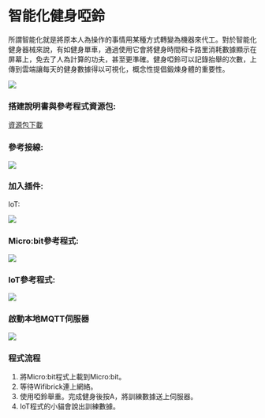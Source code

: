 # 智能化健身啞鈴

所謂智能化就是將原本人為操作的事情用某種方式轉變為機器來代工。對於智能化健身器械來說，有如健身單車，通過使用它會將健身時間和卡路里消耗數據顯示在屏幕上，免去了人為計算的功夫，甚至更準確。健身啞鈴可以記錄抬舉的次數，上傳到雲端讓每天的健身數據得以可視化，概念性提倡鍛煉身體的重要性。

![](https://kittenbothk.readthedocs.io/en/latest/\_images/ex10.png)

### 搭建說明書與參考程式資源包:

[資源包下載](http://bit.ly/AIOTKit\_SH\_ResourcsePack)

### 參考接線:

![](https://kittenbothk.readthedocs.io/en/latest/\_images/dumbbell\_wire.png)

### 加入插件:

IoT:

![](https://kittenbothk.readthedocs.io/en/latest/\_images/iot.png)

### Micro:bit參考程式:

![](https://kittenbothk.readthedocs.io/en/latest/\_images/dumbbell\_code\_1.87.png)

### IoT參考程式:

![](https://kittenbothk.readthedocs.io/en/latest/\_images/dumbbell\_iot\_code\_1.87.png)

### 啟動本地MQTT伺服器

![](https://kittenbothk.readthedocs.io/en/latest/\_images/mqtt\_1.87.png)

### 程式流程

1. 將Micro:bit程式上載到Micro:bit。
2. 等待Wifibrick連上網絡。
3. 使用啞鈴舉重。完成健身後按A，將訓練數據送上伺服器。
4. IoT程式的小貓會說出訓練數據。
